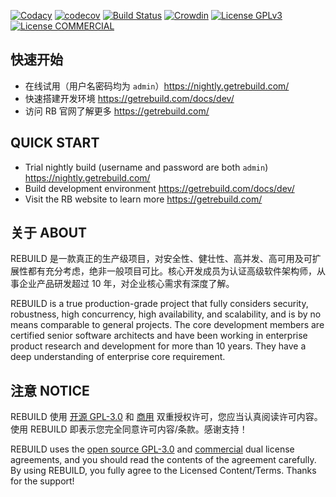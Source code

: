 [![Codacy](https://api.codacy.com/project/badge/Grade/599a0a3e46f84e6bbc29e8fbe4632860)](https://www.codacy.com/app/getrebuild/rebuild)
[![codecov](https://codecov.io/gh/getrebuild/rebuild/branch/master/graph/badge.svg)](https://codecov.io/gh/getrebuild/rebuild)
[![Build Status](https://travis-ci.org/getrebuild/rebuild.svg?branch=master)](https://travis-ci.org/getrebuild/rebuild)
[![Crowdin](https://badges.crowdin.net/rebuild/localized.svg)](https://crowdin.com/project/rebuild)
[![License GPLv3](https://img.shields.io/github/license/getrebuild/rebuild.svg)](https://raw.githubusercontent.com/getrebuild/rebuild/master/LICENSE)
[![License COMMERCIAL](https://img.shields.io/badge/license-COMMERCIAL-orange.svg)](https://raw.githubusercontent.com/getrebuild/rebuild/master/COMMERCIAL)


## 快速开始

- 在线试用（用户名密码均为 `admin`）https://nightly.getrebuild.com/
- 快速搭建开发环境 https://getrebuild.com/docs/dev/
- 访问 RB 官网了解更多 https://getrebuild.com/


## QUICK START

- Trial nightly build (username and password are both `admin`) https://nightly.getrebuild.com/
- Build development environment https://getrebuild.com/docs/dev/
- Visit the RB website to learn more https://getrebuild.com/


## 关于 ABOUT

REBUILD 是一款真正的生产级项目，对安全性、健壮性、高并发、高可用及可扩展性都有充分考虑，绝非一般项目可比。核心开发成员为认证高级软件架构师，从事企业产品研发超过 10 年，对企业核心需求有深度了解。

REBUILD is a true production-grade project that fully considers security, robustness, high concurrency, high availability, and scalability, and is by no means comparable to general projects. The core development members are certified senior software architects and have been working in enterprise product research and development for more than 10 years. They have a deep understanding of enterprise core requirement.


## 注意 NOTICE

REBUILD 使用 [开源 GPL-3.0](https://raw.githubusercontent.com/getrebuild/rebuild/master/LICENSE) 和 [商用](https://raw.githubusercontent.com/getrebuild/rebuild/master/COMMERCIAL) 双重授权许可，您应当认真阅读许可内容。使用 REBUILD 即表示您完全同意许可内容/条款。感谢支持！

REBUILD uses the [open source GPL-3.0](https://raw.githubusercontent.com/getrebuild/rebuild/master/LICENSE) and [commercial](https://raw.githubusercontent.com/getrebuild/rebuild/master/COMMERCIAL) dual license agreements, and you should read the contents of the agreement carefully. By using REBUILD, you fully agree to the Licensed Content/Terms. Thanks for the support!